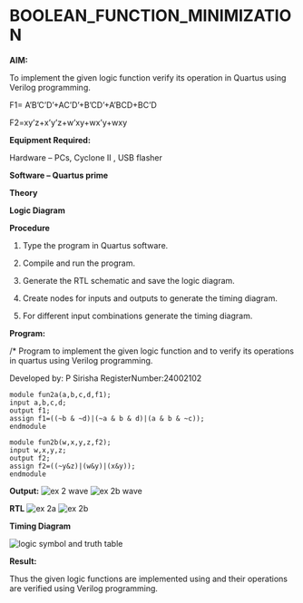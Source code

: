 # BOOLEAN_FUNCTION_MINIMIZATION

**AIM:**

To implement the given logic function verify its operation in Quartus using Verilog programming.

F1= A’B’C’D’+AC’D’+B’CD’+A’BCD+BC’D 

F2=xy’z+x’y’z+w’xy+wx’y+wxy

**Equipment Required:**

Hardware – PCs, Cyclone II , USB flasher

**Software – Quartus prime**

**Theory**

**Logic Diagram**

**Procedure**

1.	Type the program in Quartus software.

2.	Compile and run the program.

3.	Generate the RTL schematic and save the logic diagram.

4.	Create nodes for inputs and outputs to generate the timing diagram.

5.	For different input combinations generate the timing diagram.


**Program:**

/* Program to implement the given logic function and to verify its operations in quartus using Verilog programming. 

Developed by: P Sirisha RegisterNumber:24002102
```
module fun2a(a,b,c,d,f1);
input a,b,c,d;
output f1;
assign f1=((~b & ~d)|(~a & b & d)|(a & b & ~c));
endmodule
```
```
module fun2b(w,x,y,z,f2);
input w,x,y,z;
output f2;
assign f2=((~y&z)|(w&y)|(x&y));
endmodule
```
**Output:**
![ex 2 wave](https://github.com/user-attachments/assets/cdb8949a-0028-43a3-ae45-e2c0c015aadf)
![ex 2b wave](https://github.com/user-attachments/assets/848f02b4-0e3e-4ae7-b617-39f2126c15cb)

**RTL**
![ex 2a](https://github.com/user-attachments/assets/62bae329-672c-4a3f-b7b4-b4c65b2d7646)
![ex 2b](https://github.com/user-attachments/assets/43dd96e2-ac21-4b5e-b299-a4022ebc00de)

**Timing Diagram**

![logic symbol and truth table](https://github.com/user-attachments/assets/7b5a99f1-cc9d-4820-939e-e762a14a8702)

**Result:**

Thus the given logic functions are implemented using and their operations are verified using Verilog programming.

